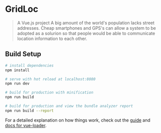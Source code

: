 # GridLoc

> A Vue.js project
A big amount of the world's population lacks street addresses. Cheap smartphones and GPS's can allow a system to be adopted
as a solurion so that people would be able to communicate location information to each other.

## Build Setup

``` bash
# install dependencies
npm install

# serve with hot reload at localhost:8080
npm run dev

# build for production with minification
npm run build

# build for production and view the bundle analyzer report
npm run build --report
```

For a detailed explanation on how things work, check out the [guide](http://vuejs-templates.github.io/webpack/) and [docs for vue-loader](http://vuejs.github.io/vue-loader).

